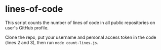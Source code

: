 # lines-of-code

This script counts the number of lines of code in all public repositories on user's GitHub profile.

Clone the repo, put your username and personal access token in the code (lines 2 and 3), then run `node count-lines.js`.
